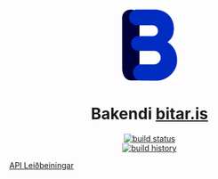<div align="center">
  <a href="https://bitar.is/" target="_blank">
    <img width="100" src="https://github.com/bitarehf/Bitar/raw/master/.github/bitar.svg?sanitize=true">
  </a>

  <h1>Bakendi <a href="https://bitar.is/" target="_blank">bitar.is</a></h1>
  
  <a href="https://github.com/bitarehf/Bitar/actions" target="_blank">
     <img src="https://github.com/bitarehf/Bitar/workflows/ASP.NET%20Core%20CI/badge.svg" alt="build status">
  </a>
  <br>
  <a href="https://github.com/bitarehf/Bitar/actions" target="_blank">
     <img src="https://buildstats.info/github/chart/bitarehf/Bitar?branch=master&includeBuildsFromPullRequest=false" alt="build history">
  </a>
</div>

<a href="https://api.bitar.is/" target="_blank">API Leiðbeiningar</a>
